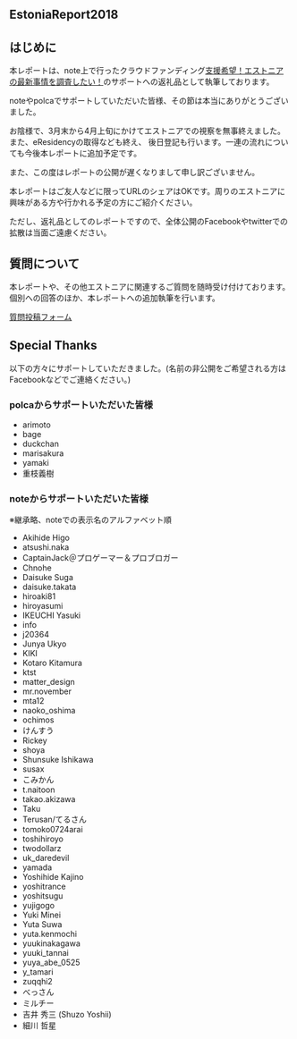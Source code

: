 EstoniaReport2018
---

## はじめに
本レポートは、note上で行ったクラウドファンディング[支援希望！エストニアの最新事情を調査したい！](https://note.mu/suica_versa/n/nd92997796b33)のサポートへの返礼品として執筆しております。

noteやpolcaでサポートしていただいた皆様、その節は本当にありがとうございました。

お陰様で、3月末から4月上旬にかけてエストニアでの視察を無事終えました。また、eResidencyの取得なども終え、
後日登記も行います。一連の流れについても今後本レポートに追加予定です。

また、この度はレポートの公開が遅くなりまして申し訳ございません。


本レポートはご友人などに限ってURLのシェアはOKです。周りのエストニアに興味がある方や行かれる予定の方にご紹介ください。

ただし、返礼品としてのレポートですので、全体公開のFacebookやtwitterでの拡散は当面ご遠慮ください。

## 質問について
本レポートや、その他エストニアに関連するご質問を随時受け付けております。個別への回答のほか、本レポートへの追加執筆を行います。

[質問投稿フォーム](https://docs.google.com/forms/d/e/1FAIpQLScdr9awQApa-tqVX79gq9HaFRNGLUWtZEkytWNCQ9KgjR_s4Q/viewform?usp=sf_link)

## Special Thanks
以下の方々にサポートしていただきました。(名前の非公開をご希望される方はFacebookなどでご連絡ください。)

### polcaからサポートいただいた皆様
- arimoto
- bage
- duckchan
- marisakura
- yamaki
- 重枝義樹

### noteからサポートいただいた皆様
※継承略、noteでの表示名のアルファベット順

- Akihide Higo
- atsushi.naka
- CaptainJack＠プロゲーマー＆プロブロガー
- Chnohe
- Daisuke Suga
- daisuke.takata
- hiroaki81
- hiroyasumi
- IKEUCHI Yasuki
- info
- j20364
- Junya Ukyo
- KIKI
- Kotaro Kitamura
- ktst
- matter_design
- mr.november
- mta12
- naoko_oshima
- ochimos
- けんすう
- Rickey
- shoya
- Shunsuke Ishikawa
- susax
- こみかん
- t.naitoon
- takao.akizawa
- Taku
- Terusan/てるさん
- tomoko0724arai
- toshihiroyo
- twodollarz
- uk_daredevil
- yamada
- Yoshihide Kajino
- yoshitrance
- yoshitsugu
- yujigogo
- Yuki Minei
- Yuta Suwa
- yuta.kenmochi
- yuukinakagawa
- yuuki_tannai
- yuya_abe_0525
- y_tamari
- zuqqhi2
- べっさん
- ミルチー
- 吉井 秀三 (Shuzo Yoshii)
- 細川 哲星
